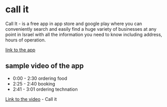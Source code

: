 # call it

Call It - is a free app in app store and google play where you can conveniently search and easily find a huge variety of businesses at any point in Israel with all the information you need to know including address, hours of operation.

[link to the app](onelink.to/callit)

## sample video of the app
* 0:00 - 2:30 ordering food
* 2:25 - 2:40 booking
* 2:41 - 3:01 ordering technation

[Link to the video](https://drive.google.com/file/d/1GaexF0SGokLMPjNhClK0tLZ9JsONcyGZ/view?usp=sharing) - Call it

